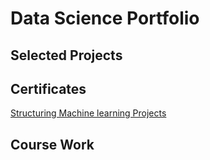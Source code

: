 

# Data Science Portfolio

##

## Selected Projects



## 


## Certificates



[Structuring Machine learning Projects](https://www.coursera.org/account/accomplishments/certificate/APMCX7NE3GDJ)




## Course Work
